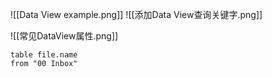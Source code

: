 
![[Data View example.png]]
![[添加Data View查询关键字.png]]




![[常见DataView属性.png]]
```dataview
table file.name
from "00 Inbox"
```

